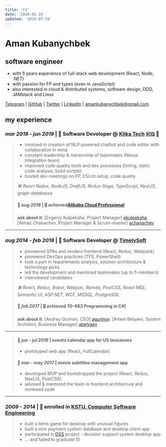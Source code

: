 ```yaml
---
title: 'CV'
date: '2018-01-15'
updated: '2019-07-19'
---
```


# Aman Kubanychbek

## software engineer

- with 5 years experience of full-stack web development (React, Node, .NET)
- with passion for FP and types (even in JavaScript)
- also interested in cloud & distributed systems, software design, DDD, JAMstack and Linux

[Telegram] | [GitHub] | [Twitter] | [LinkedIn] | [amankubanychbek@gmail.com][email]

## my experience

### _mar 2018 - jun 2019_ | 🎉 Software Developer @ [Klika Tech] 🇰🇬 🛫 

> - involved in creation of NLP-powered chatbot and code editor with collaboration in mind
> - constant leadership & mentorship of teammates (Nexus integration team)
> - improved code quality tools and dev processes (linting, static code analysis, build scripts)
> - hosted dev meetings on FP, ESLint setup, code quality
>
> _🛠 React Redux, NodeJS, DraftJS, Redux-Saga, TypeScript, NestJS, graph databases_
>
> #### 🎉 _aug 2018_ | 🎖 achieved[Alibaba Cloud Professional]
>
> **ask about it**: [Evgeniy Kulpeksha, Project Manager] [ekulpeksha], [Almaz Chanachev, Project Manager & Scrum-master] [achanachev]

---

### _aug 2014 - feb 2018_ | 🎉 Software Developer @ [TimelySoft]

> - pioneered SPAs and modern frontend (React, Redux, Webpack)
> - pioneered DevOps practices (TFS, PowerShell)
> - took a part in requirements analysis, solution architecture & technology picks
> - led the development and mentored teammates (up to 5 members)
> - interviewed candidates
>
> _🛠 React, Redux, Babel, Webpac, Ramda, PostCSS, React MDL, Semantic UI, ASP.NET, WCF, MSSQL, PostgreSQL_
>
> #### 🎉 _feb 2017_ | 🎖 achieved 70-483 Programming in C#]
>
> **ask about it**: [Andrey Gurinov, CEO] [agurinov]. [Artem Belyaev, System Architect, Business Manager] [abelyaev]

---

> #### 📅 _jun - jul 2016_ | events calendar app for US timezones
>
> - prototyped web app (React, FullCalendar)
>
> #### 📅 _mar - may 2017_ | movie subtitles management app
>
> - developed MVP and bootstrapped the project (React, Redux, NextJS, PostCSS)
> - advised & mentored the team in frontend architecture and reviewed code

---

### _2009 - 2014_ | 🎉 enrolled in [KSTU, Computer Software Engineering][university]

> - built a tetris game for desktop with unusual figures
> - built a mini payment system database and desktop client app
> - participated in [DSS] project - decision support system desktop app
> - ... and failed to graduate 😞

[email]: mailto:amankubanychbek@gmail.com
[telegram]: https://t.me/amankkg
[github]: https://github.com/amankkg
[twitter]: https://twitter.com/amankkg
[linkedin]: https://www.linkedin.com/in/amankubanychbek/
[university]: https://kstu.kg/kafedra-programmnoe-obespechenie-kompyuternyh-sistem/
[dss]: https://github.com/amankkg/DSS
[timelysoft]: http://www.timelysoft.net/
[klika tech]: http://www.klika-tech.com/
[70-483 programming in c#]: https://www.youracclaim.com/badges/3c5fcbc2-5cff-4d3b-a9ac-6d23adec9f70/public_url
[alibaba cloud professional]: https://gist.github.com/amankkg/6af5bb7f4db96969d7e1c44d16b69e9a
[achanachev]: https://www.linkedin.com/in/almaz-chanachev/
[abelyaev]: https://www.linkedin.com/in/artem-belyaev-4092a342/
[agurinov]: https://www.linkedin.com/in/andreygurinov/
[ekulpeksha]: https://www.linkedin.com/in/evgeniykulpeksha/
